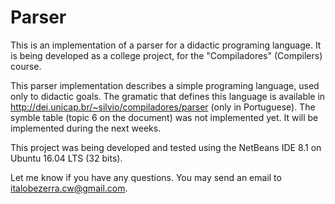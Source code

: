 # Parser
This is an implementation of a parser for a didactic programing language.
It is being developed as a college project, for the "Compiladores" (Compilers) course.

This parser implementation describes a simple programing language, used only to didactic goals. 
The gramatic that defines this language is available in http://dei.unicap.br/~silvio/compiladores/parser (only in Portuguese).
The symble table (topic 6 on the document) was not implemented yet. It will be implemented during the next weeks.

This project was being developed and tested using the NetBeans IDE 8.1 on Ubuntu 16.04 LTS (32 bits).

Let me know if you have any questions. You may send an email to italobezerra.cw@gmail.com.



